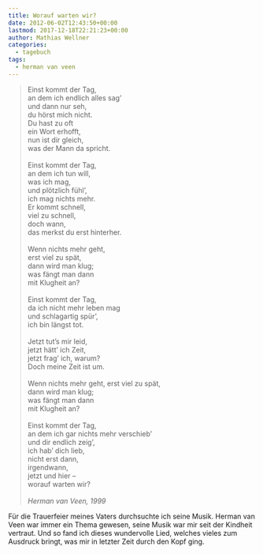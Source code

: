 ```yaml
---
title: Worauf warten wir?
date: 2012-06-02T12:43:50+00:00
lastmod: 2017-12-18T22:21:23+00:00
author: Mathias Wellner
categories:
  - tagebuch
tags:
  - herman van veen
---
```

<blockquote class="blockquote">
Einst kommt der Tag,<br>
an dem ich endlich alles sag&#8217;<br>
und dann nur seh,<br>
du hörst mich nicht.<br>
Du hast zu oft<br>
ein Wort erhofft,<br>
nun ist dir gleich,<br>
was der Mann da spricht.<br>
<br>
Einst kommt der Tag,<br>
an dem ich tun will,<br>
was ich mag,<br>
und plötzlich fühl&#8217;,<br>
ich mag nichts mehr.<br>
Er kommt schnell,<br>
viel zu schnell,<br>
doch wann,<br>
das merkst du erst hinterher.<br>
<br>
Wenn nichts mehr geht,<br>
erst viel zu spät,<br>
dann wird man klug;<br>
was fängt man dann<br>
mit Klugheit an?<br>
<br>
Einst kommt der Tag,<br>
da ich nicht mehr leben mag<br>
und schlagartig spür&#8217;,<br>
ich bin längst tot.<br>
<br>
Jetzt tut&#8217;s mir leid,<br>
jetzt hätt&#8217; ich Zeit,<br>
jetzt frag&#8217; ich, warum?<br>
Doch meine Zeit ist um.<br>
<br>
Wenn nichts mehr geht, erst viel zu spät,<br>
dann wird man klug;<br>
was fängt man dann<br>
mit Klugheit an?<br>
<br>
Einst kommt der Tag,<br>
an dem ich gar nichts mehr verschieb&#8217;<br>
und dir endlich zeig&#8217;,<br>
ich hab&#8217; dich lieb,<br>
nicht erst dann,<br>
irgendwann,<br>
jetzt und hier &#8211;<br>
worauf warten wir?<br>
<br>
<cite>Herman van Veen, 1999</cite>
</blockquote>

Für die Trauerfeier meines Vaters durchsuchte ich seine Musik. Herman van Veen war immer ein Thema gewesen, 
seine Musik war mir seit der Kindheit vertraut. Und so fand ich dieses wundervolle Lied, welches vieles zum 
Ausdruck bringt, was mir in letzter Zeit durch den Kopf ging.